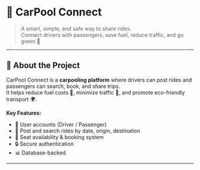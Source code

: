 # 🚗 CarPool Connect

> A smart, simple, and safe way to share rides.  
> Connect drivers with passengers, save fuel, reduce traffic, and go green 🌱

---

## 📖 About the Project
CarPool Connect is a **carpooling platform** where drivers can post rides and passengers can search, book, and share trips.  
It helps reduce fuel costs 💸, minimize traffic 🚦, and promote eco-friendly transport 🌍.

**Key Features:**
- 👤 User accounts (Driver / Passenger)
- 📅 Post and search rides by date, origin, destination
- 💺 Seat availability & booking system
- 🔒 Secure authentication
- 📊 Database-backed 

---

